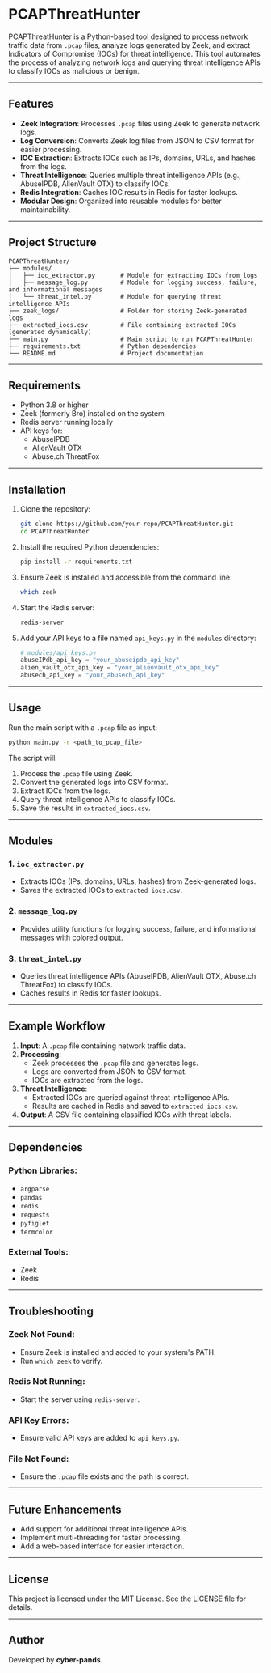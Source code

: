 # PCAPThreatHunter

PCAPThreatHunter is a Python-based tool designed to process network traffic data from `.pcap` files, analyze logs generated by Zeek, and extract Indicators of Compromise (IOCs) for threat intelligence. This tool automates the process of analyzing network logs and querying threat intelligence APIs to classify IOCs as malicious or benign.

---

## Features

- **Zeek Integration**: Processes `.pcap` files using Zeek to generate network logs.
- **Log Conversion**: Converts Zeek log files from JSON to CSV format for easier processing.
- **IOC Extraction**: Extracts IOCs such as IPs, domains, URLs, and hashes from the logs.
- **Threat Intelligence**: Queries multiple threat intelligence APIs (e.g., AbuseIPDB, AlienVault OTX) to classify IOCs.
- **Redis Integration**: Caches IOC results in Redis for faster lookups.
- **Modular Design**: Organized into reusable modules for better maintainability.

---

## Project Structure

```
PCAPThreatHunter/
├── modules/
│   ├── ioc_extractor.py       # Module for extracting IOCs from logs
│   ├── message_log.py         # Module for logging success, failure, and informational messages
│   └── threat_intel.py        # Module for querying threat intelligence APIs
├── zeek_logs/                 # Folder for storing Zeek-generated logs
├── extracted_iocs.csv         # File containing extracted IOCs (generated dynamically)
├── main.py                    # Main script to run PCAPThreatHunter
├── requirements.txt           # Python dependencies
└── README.md                  # Project documentation
```

---

## Requirements

- Python 3.8 or higher
- Zeek (formerly Bro) installed on the system
- Redis server running locally
- API keys for:
  - AbuseIPDB
  - AlienVault OTX
  - Abuse.ch ThreatFox

---

## Installation

1. Clone the repository:
   ```bash
   git clone https://github.com/your-repo/PCAPThreatHunter.git
   cd PCAPThreatHunter
   ```

2. Install the required Python dependencies:
   ```bash
   pip install -r requirements.txt
   ```

3. Ensure Zeek is installed and accessible from the command line:
   ```bash
   which zeek
   ```

4. Start the Redis server:
   ```bash
   redis-server
   ```

5. Add your API keys to a file named `api_keys.py` in the `modules` directory:
   ```python
   # modules/api_keys.py
   abuseIPdb_api_key = "your_abuseipdb_api_key"
   alien_vault_otx_api_key = "your_alienvault_otx_api_key"
   abusech_api_key = "your_abusech_api_key"
   ```

---

## Usage

Run the main script with a `.pcap` file as input:
```bash
python main.py -r <path_to_pcap_file>
```

The script will:
1. Process the `.pcap` file using Zeek.
2. Convert the generated logs into CSV format.
3. Extract IOCs from the logs.
4. Query threat intelligence APIs to classify IOCs.
5. Save the results in `extracted_iocs.csv`.

---

## Modules

### 1. `ioc_extractor.py`
- Extracts IOCs (IPs, domains, URLs, hashes) from Zeek-generated logs.
- Saves the extracted IOCs to `extracted_iocs.csv`.

### 2. `message_log.py`
- Provides utility functions for logging success, failure, and informational messages with colored output.

### 3. `threat_intel.py`
- Queries threat intelligence APIs (AbuseIPDB, AlienVault OTX, Abuse.ch ThreatFox) to classify IOCs.
- Caches results in Redis for faster lookups.

---

## Example Workflow

1. **Input**: A `.pcap` file containing network traffic data.
2. **Processing**:
   - Zeek processes the `.pcap` file and generates logs.
   - Logs are converted from JSON to CSV format.
   - IOCs are extracted from the logs.
3. **Threat Intelligence**:
   - Extracted IOCs are queried against threat intelligence APIs.
   - Results are cached in Redis and saved to `extracted_iocs.csv`.
4. **Output**: A CSV file containing classified IOCs with threat labels.

---

## Dependencies

### Python Libraries:
- `argparse`
- `pandas`
- `redis`
- `requests`
- `pyfiglet`
- `termcolor`

### External Tools:
- Zeek
- Redis

---

## Troubleshooting

### Zeek Not Found:
- Ensure Zeek is installed and added to your system's PATH.
- Run `which zeek` to verify.

### Redis Not Running:
- Start the server using `redis-server`.

### API Key Errors:
- Ensure valid API keys are added to `api_keys.py`.

### File Not Found:
- Ensure the `.pcap` file exists and the path is correct.

---

## Future Enhancements

- Add support for additional threat intelligence APIs.
- Implement multi-threading for faster processing.
- Add a web-based interface for easier interaction.

---

## License

This project is licensed under the MIT License. See the LICENSE file for details.

---

## Author

Developed by **cyber-pands**.